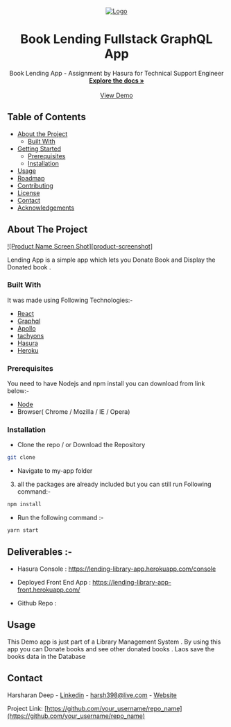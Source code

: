 

<!-- PROJECT LOGO -->
<br />
<p align="center">
  <a href="">
    <img src="https://imgur.com/ousyQaC.png" alt="Logo" >
  </a>

<h1 align="center"><strong>Book Lending Fullstack GraphQL  App</strong></h1>

  <p align="center">
    Book Lending App - Assignment by Hasura for Technical Support Engineer
    <br />
    <a href="https://github.com/othneildrew/Best-README-Template"><strong>Explore the docs »</strong></a>
    <br />
    <br />
    <a href="">View Demo</a>
  </p>
</p>

<!-- TABLE OF CONTENTS -->
## Table of Contents

* [About the Project](#about-the-project)
  * [Built With](#built-with)
* [Getting Started](#getting-started)
  * [Prerequisites](#prerequisites)
  * [Installation](#installation)
* [Usage](#usage)
* [Roadmap](#roadmap)
* [Contributing](#contributing)
* [License](#license)
* [Contact](#contact)
* [Acknowledgements](#acknowledgements)

<!-- ABOUT THE PROJECT -->
## About The Project

[![Product Name Screen Shot][product-screenshot]](https://example.com)

Lending App is a simple app which lets you Donate Book and Display the Donated book .

### Built With
It was made using Following Technologies:-
* [React](https://reactjs.org/)
* [Graphql](https://graphql.org/)
* [Apollo](https://www.apollographql.com/)
* [tachyons]()
* [Hasura](https://hasura.io/)
* [Heroku](https://www.heroku.com)

### Prerequisites

You need to have Nodejs and npm install you can download from link below:-

* [Node](https://nodejs.org/en/download/)
* Browser( Chrome / Mozilla / IE / Opera)

### Installation

* Clone the repo / or Download the Repository
```sh
git clone 
```
*  Navigate to my-app folder
3. all the packages are already included but you can still run Following command:-
```sh
npm install
```
*  Run the following command :- 
```sh
yarn start
```

## Deliverables :-

* Hasura Console : https://lending-library-app.herokuapp.com/console

* Deployed Front End App : https://lending-library-app-front.herokuapp.com/

* Github Repo : 

<!-- USAGE EXAMPLES -->
## Usage

This Demo app is just part of a Library Management System . By using this app you can Donate books and see other donated books . Laos save the books data in the Database

<!-- CONTACT -->
## Contact

Harsharan Deep - [Linkedin](https://www.linkedin.com/in/harsh398) - harsh398@live.com - [Website](harsh398.github.io)

Project Link: [https://github.com/your_username/repo_name](https://github.com/your_username/repo_name)
